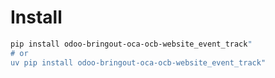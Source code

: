 # Install

```bash
pip install odoo-bringout-oca-ocb-website_event_track"
# or
uv pip install odoo-bringout-oca-ocb-website_event_track"
```
